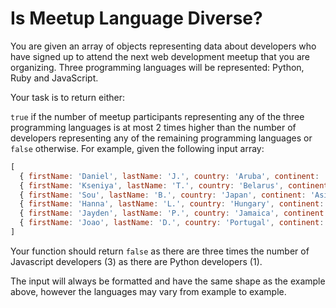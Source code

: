 # Is Meetup Language Diverse?

You are given an array of objects representing data about developers who have signed up to attend the next web development meetup that you are organizing. Three programming languages will be represented: Python, Ruby and JavaScript.

Your task is to return either:

`true` if the number of meetup participants representing any of the three programming languages is at most 2 times higher than the number of developers representing any of the remaining programming languages or
`false` otherwise.
For example, given the following input array:

```js
[
  { firstName: 'Daniel', lastName: 'J.', country: 'Aruba', continent: 'Americas', age: 42, language: 'Python' },
  { firstName: 'Kseniya', lastName: 'T.', country: 'Belarus', continent: 'Europe', age: 22, language: 'Ruby' },
  { firstName: 'Sou', lastName: 'B.', country: 'Japan', continent: 'Asia', age: 43, language: 'Ruby' },
  { firstName: 'Hanna', lastName: 'L.', country: 'Hungary', continent: 'Europe', age: 95, language: 'JavaScript' },
  { firstName: 'Jayden', lastName: 'P.', country: 'Jamaica', continent: 'Americas', age: 18, language: 'JavaScript' },
  { firstName: 'Joao', lastName: 'D.', country: 'Portugal', continent: 'Europe', age: 25, language: 'JavaScript' }
]
```
Your function should return `false` as there are three times the number of Javascript developers (3) as there are Python developers (1).

The input will always be formatted and have the same shape as the example above, however the languages may vary from example to example.

